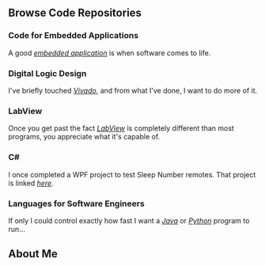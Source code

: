 ## Browse Code Repositories

### Code for Embedded Applications
A good *[embedded application](../../embedded)* is when software comes to life.

### Digital Logic Design
I've briefly touched *[Vivado](/vivado)*, and from what I've done, I want to do more of it.

### LabView
Once you get past the fact *[LabView](/labview)* is completely different than most programs, you appreciate what it's capable of.

### C#
I once completed a WPF project to test Sleep Number remotes. That project is linked *[here](/c-sharp)*.

### Languages for Software Engineers
If only I could control exactly how fast I want a *[Java](/java)* or *[Python](/python)* program to run... 

## About Me
